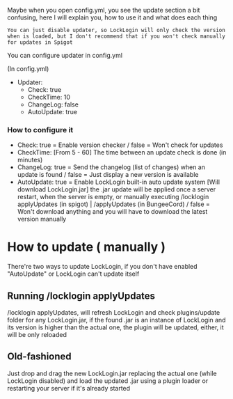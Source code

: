 Maybe when you open config.yml, you see the update section a bit confusing, here I will explain you, how to use it and what does each thing

```
You can just disable updater, so LockLogin will only check the version when is loaded, but I don't recommend that if you won't check manually for updates in Spigot
```

You can configure updater in config.yml

(In config.yml)
* Updater:
   * Check: true
   * CheckTime: 10
   * ChangeLog: false
   * AutoUpdate: true

### How to configure it
* Check: true = Enable version checker / false = Won't check for updates
* CheckTime: [From 5 - 60] The time between an update check is done (in minutes)
* ChangeLog: true = Send the changelog (list of changes) when an update is found / false = Just display a new version is available
* AutoUpdate: true = Enable LockLogin built-in auto update system [Will download LockLogin.jar] the .jar update will be applied once a server restart, when the server is empty, or manually executing /locklogin applyUpdates (in spigot) | /applyUpdates (in BungeeCord) / false = Won't download anything and you will have to download the latest version manually

# How to update ( manually )
There're two ways to update LockLogin, if you don't have enabled "AutoUpdate" or LockLogin can't update itself

## Running /locklogin applyUpdates
/locklogin applyUpdates, will refresh LockLogin and check plugins/update folder for any LockLogin.jar, if the found .jar is an instance of LockLogin and its version is higher than the actual one, the plugin will be updated, either, it will be only reloaded

## Old-fashioned
Just drop and drag the new LockLogin.jar replacing the actual one (while LockLogin disabled) and load the updated .jar using a plugin loader or restarting your server if it's already started
